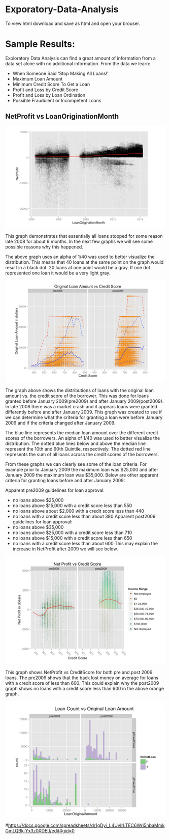 # Exporatory-Data-Analysis

To view html download and save as html and open your brouser.

# Sample Results:
Exploratory Data Analysis can find a great amount of information from a data set alone with no additional information. From the data we learn:
- When Someone Said 'Stop Making All Loans!'
- Maximum Loan Amount
- Minimum Credit Score To Get a Loan
- Profit and Loss by Credit Score
- Profit and Loss by Loan Ordination
- Possible Fraudulent or Incompetent Loans

## NetProfit vs LoanOriginationMonth
![Alt text](/imgs/img2.png?raw=true "Optional Title")

This graph demonstrates that essentially all loans stopped for some reason late 2008 for about 9 months. In the next few graphs we will see some possible reasons why this happened.

The above graph uses an alpha of 1/40 was used to better visualize the distribution. This means that 40 loans at the same  point on the graph would result in a black dot. 20 loans at one point would be a gray. If one dot represented one loan it would be a very light gray.



![Alt text](/imgs/img6.png?raw=true "Optional Title")

The graph above shows the distributions of loans with the original loan amount vs. the credit score of the borrower. This was done for loans granted before January 2009(pre2009) and after January 2009(post2009). In late 2008 there was a market crash and it appears loans were granted differently before and after January 2009. This graph was created to see if we can determine what the criteria for granting a loan were before January 2009 and if the criteria changed after January 2009.

The blue line represents the median loan amount over the different credit scores of the borrowers. An alpha of 1/40 was used to better visualize the distribution. The dotted blue lines below and above the median line represent the 10th and 90th Quintile, respectively. The dotted red line represents the sum of all loans across the credit scores of the borrowers.

From these graphs we can clearly see some of the loan criteria. For example prior to January 2009 the maximum loan was $25,000 and after January 2009 the maximum loan was $35,000. Below are other apparent criteria for granting loans before and after January 2009:

Apparent pre2009 guidelines for loan approval:
- no loans above $25,000
- no loans above $15,000 with a credit score less than 550
- no loans above about $2,000 with a credit score less than 440
- no loans with a credit score less than about 380
Apparent post2009 guidelines for loan approval:
- no loans above $35,000
- no loans above $25,000 with a credit score less than 710
- no loans above $15,000 with a credit score less than 650
- no loans with a credit score less than about 600
This may explain the increase in NetProfit after 2009 we will see below.







![Alt text](/imgs/img3.png?raw=true "Optional Title")

This graph shows NetProfit vs CreditScore for both pre and post 2009 loans. The pre2009 shows that the back lost money on average for loans with a credit score of less than 600. This could explain why the post2009 graph shows no loans with a credit score less than 600 in the above orange graph.

![Alt text](/imgs/img4.png?raw=true "Optional Title")
![Alt text](/imgs/img1.png?raw=true "Optional Title")













#https://docs.google.com/spreadsheets/d/1gDyi_L4UvIrLTEC6Wri5nbaMmkGmLQBk-Yx3z0XDEtI/edit#gid=0
